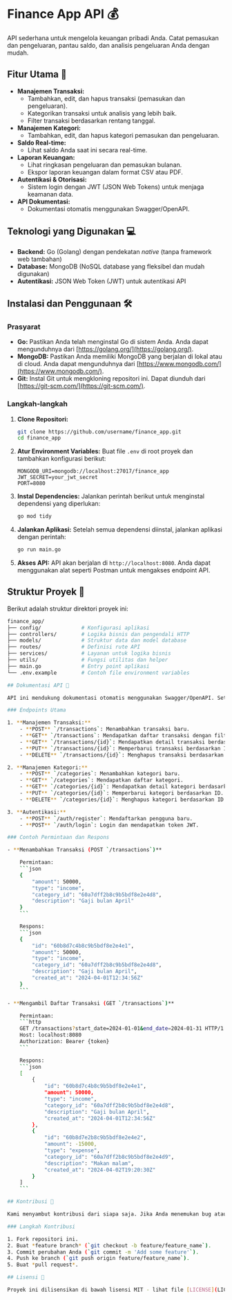 # Finance App API 💰

API sederhana untuk mengelola keuangan pribadi Anda. Catat pemasukan dan pengeluaran, pantau saldo, dan analisis pengeluaran Anda dengan mudah.

## Fitur Utama 🚀

* **Manajemen Transaksi:**
    * Tambahkan, edit, dan hapus transaksi (pemasukan dan pengeluaran).
    * Kategorikan transaksi untuk analisis yang lebih baik.
    * Filter transaksi berdasarkan rentang tanggal.
* **Manajemen Kategori:**
    * Tambahkan, edit, dan hapus kategori pemasukan dan pengeluaran.
* **Saldo Real-time:**
    * Lihat saldo Anda saat ini secara real-time.
* **Laporan Keuangan:**
    * Lihat ringkasan pengeluaran dan pemasukan bulanan.
    * Ekspor laporan keuangan dalam format CSV atau PDF.
* **Autentikasi & Otorisasi:**
    * Sistem login dengan JWT (JSON Web Tokens) untuk menjaga keamanan data.
* **API Dokumentasi:**
    * Dokumentasi otomatis menggunakan Swagger/OpenAPI.

## Teknologi yang Digunakan 💻

* **Backend:** Go (Golang) dengan pendekatan *native* (tanpa framework web tambahan)
* **Database:** MongoDB (NoSQL database yang fleksibel dan mudah digunakan)
* **Autentikasi:** JSON Web Token (JWT) untuk autentikasi API

## Instalasi dan Penggunaan 🛠️

### Prasyarat

* **Go:** Pastikan Anda telah menginstal Go di sistem Anda. Anda dapat mengunduhnya dari [https://golang.org/](https://golang.org/).
* **MongoDB:** Pastikan Anda memiliki MongoDB yang berjalan di lokal atau di cloud. Anda dapat mengunduhnya dari [https://www.mongodb.com/](https://www.mongodb.com/).
* **Git:** Instal Git untuk mengkloning repositori ini. Dapat diunduh dari [https://git-scm.com/](https://git-scm.com/).

### Langkah-langkah

1. **Clone Repositori:**
    ```bash
    git clone https://github.com/username/finance_app.git
    cd finance_app
    ```

2. **Atur Environment Variables:**
    Buat file `.env` di root proyek dan tambahkan konfigurasi berikut:
    ```env
    MONGODB_URI=mongodb://localhost:27017/finance_app
    JWT_SECRET=your_jwt_secret
    PORT=8080
    ```

3. **Instal Dependencies:**
    Jalankan perintah berikut untuk menginstal dependensi yang diperlukan:
    ```bash
    go mod tidy
    ```

4. **Jalankan Aplikasi:**
    Setelah semua dependensi diinstal, jalankan aplikasi dengan perintah:
    ```bash
    go run main.go
    ```

5. **Akses API:**
    API akan berjalan di `http://localhost:8080`. Anda dapat menggunakan alat seperti Postman untuk mengakses endpoint API.

## Struktur Proyek 📂

Berikut adalah struktur direktori proyek ini:

```bash
finance_app/
├── config/             # Konfigurasi aplikasi
├── controllers/        # Logika bisnis dan pengendali HTTP
├── models/             # Struktur data dan model database
├── routes/             # Definisi rute API
├── services/           # Layanan untuk logika bisnis
├── utils/              # Fungsi utilitas dan helper
├── main.go             # Entry point aplikasi
└── .env.example        # Contoh file environment variables

## Dokumentasi API 📄

API ini mendukung dokumentasi otomatis menggunakan Swagger/OpenAPI. Setelah aplikasi berjalan, Anda dapat mengakses dokumentasi API di `http://localhost:8080/swagger/index.html`.

### Endpoints Utama

1. **Manajemen Transaksi:**
    - **POST** `/transactions`: Menambahkan transaksi baru.
    - **GET** `/transactions`: Mendapatkan daftar transaksi dengan filter opsional.
    - **GET** `/transactions/{id}`: Mendapatkan detail transaksi berdasarkan ID.
    - **PUT** `/transactions/{id}`: Memperbarui transaksi berdasarkan ID.
    - **DELETE** `/transactions/{id}`: Menghapus transaksi berdasarkan ID.

2. **Manajemen Kategori:**
    - **POST** `/categories`: Menambahkan kategori baru.
    - **GET** `/categories`: Mendapatkan daftar kategori.
    - **GET** `/categories/{id}`: Mendapatkan detail kategori berdasarkan ID.
    - **PUT** `/categories/{id}`: Memperbarui kategori berdasarkan ID.
    - **DELETE** `/categories/{id}`: Menghapus kategori berdasarkan ID.

3. **Autentikasi:**
    - **POST** `/auth/register`: Mendaftarkan pengguna baru.
    - **POST** `/auth/login`: Login dan mendapatkan token JWT.

### Contoh Permintaan dan Respons

- **Menambahkan Transaksi (POST `/transactions`)**

    Permintaan:
    ```json
    {
        "amount": 50000,
        "type": "income",
        "category_id": "60a7dff2b8c9b5bdf8e2e4d8",
        "description": "Gaji bulan April"
    }
    ```

    Respons:
    ```json
    {
        "id": "60b8d7c4b8c9b5bdf8e2e4e1",
        "amount": 50000,
        "type": "income",
        "category_id": "60a7dff2b8c9b5bdf8e2e4d8",
        "description": "Gaji bulan April",
        "created_at": "2024-04-01T12:34:56Z"
    }
    ```

- **Mengambil Daftar Transaksi (GET `/transactions`)**

    Permintaan:
    ```http
    GET /transactions?start_date=2024-01-01&end_date=2024-01-31 HTTP/1.1
    Host: localhost:8080
    Authorization: Bearer {token}
    ```

    Respons:
    ```json
    [
        {
            "id": "60b8d7c4b8c9b5bdf8e2e4e1",
            "amount": 50000,
            "type": "income",
            "category_id": "60a7dff2b8c9b5bdf8e2e4d8",
            "description": "Gaji bulan April",
            "created_at": "2024-04-01T12:34:56Z"
        },
        {
            "id": "60b8d7e2b8c9b5bdf8e2e4e2",
            "amount": -15000,
            "type": "expense",
            "category_id": "60a7dff2b8c9b5bdf8e2e4d9",
            "description": "Makan malam",
            "created_at": "2024-04-02T19:20:30Z"
        }
    ]
    ```

## Kontribusi 🤝

Kami menyambut kontribusi dari siapa saja. Jika Anda menemukan bug atau memiliki saran untuk fitur baru, silakan buat *issue* atau kirim *pull request*.

### Langkah Kontribusi

1. Fork repositori ini.
2. Buat *feature branch* (`git checkout -b feature/feature_name`).
3. Commit perubahan Anda (`git commit -m 'Add some feature'`).
4. Push ke branch (`git push origin feature/feature_name`).
5. Buat *pull request*.

## Lisensi 📜

Proyek ini dilisensikan di bawah lisensi MIT - lihat file [LICENSE](LICENSE) untuk detailnya.
